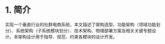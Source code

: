 # 1. 简介
   实现一个垂直行业的社群电商系统，本文描述了架构选型、功能架构（领域功能划分）、系统架构（子系统模块划分）、技术架构、物理部署方案及相关关键专题设计。本架构设计用于指导、规范、约束各模块的设计开发。


